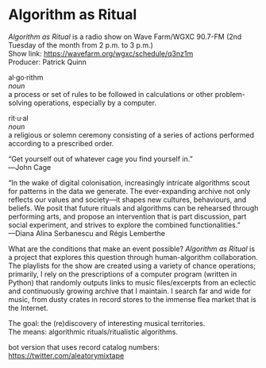 # Algorithm as Ritual

<i>Algorithm as Ritual</i> is a radio show on Wave Farm/WGXC 90.7-FM (2nd Tuesday of the month from 2 p.m. to 3 p.m.)<br> 
Show link: https://wavefarm.org/wgxc/schedule/q3nz1m<br>
Producer: Patrick Quinn<br>

al·go·rithm<br>
<i>noun</i><br>
a process or set of rules to be followed in calculations or other problem-solving operations, especially by a computer.<br>

rit·u·al<br>
<i>noun</i><br>
a religious or solemn ceremony consisting of a series of actions performed according to a prescribed order.<br>

“Get yourself out of whatever cage you find yourself in.”<br>
―John Cage

“In the wake of digital colonisation, increasingly intricate algorithms scout for patterns in the data we generate. The ever-expanding archive not only reflects our values and society—it shapes new cultures, behaviours, and beliefs. We posit that future rituals and algorithms can be rehearsed through performing arts, and propose an intervention that is part discussion, part social experiment, and strives to explore the combined functionalities.”<br>
—Diana Alina Serbanescu and Régis Lemberthe<br>

What are the conditions that make an event possible? <i>Algorithm as Ritual</i> is a project that explores this question through human-algorithm collaboration. The playlists for the show are created using a variety of chance operations; primarily, I rely on the prescriptions of a computer program (written in Python) that randomly outputs links to music files/excerpts from an eclectic and continuously growing archive that I maintain. I search far and wide for music, from dusty crates in record stores to the immense flea market that is the Internet.<br>

The goal: the (re)discovery of interesting musical territories.<br>
The means: algorithmic rituals/ritualistic algorithms.

bot version that uses record catalog numbers: https://twitter.com/aleatorymixtape
